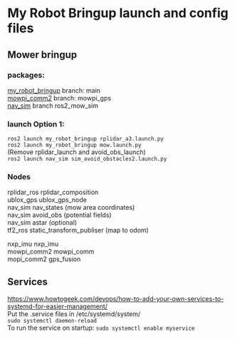 # My Robot Bringup launch and config files

## Mower bringup  
### packages:  
[my\_robot\_bringup](https://github.com/coderkarl/my_robot_bringup.git) branch: main  
[mowpi\_comm2](https://github.com/coderkarl/mowpi_comm2.git) branch: mowpi\_gps  
[nav\_sim](https://github.com/coderkarl/nav_sim.git) branch ros2\_mow\_sim  

### launch Option 1:  
`ros2 launch my_robot_bringup rplidar_a3.launch.py`  
`ros2 launch my_robot_bringup mow.launch.py`  
(Remove rplidar\_launch and avoid\_obs\_launch)  
`ros2 launch nav_sim sim_avoid_obstacles2.launch.py`  

### Nodes
rplidar\_ros rplidar\_composition  
ublox\_gps ublox\_gps\_node  
nav\_sim nav\_states (mow area coordinates)  
nav\_sim avoid\_obs (potential fields)  
nav\_sim astar (optional)  
tf2\_ros static\_transform\_publiser (map to odom)  

nxp\_imu nxp\_imu  
mowpi\_comm2 mowpi\_comm  
mopi\_comm2 gps_fusion  

## Services  
https://www.howtogeek.com/devops/how-to-add-your-own-services-to-systemd-for-easier-management/  
Put the .service files in /etc/systemd/system/  
`sudo systemctl daemon-reload`  
To run the service on startup: `sudo systemctl enable myservice`  
